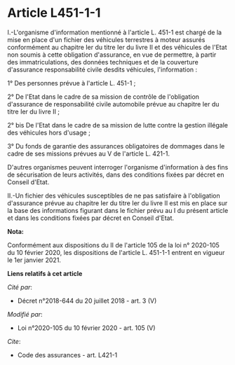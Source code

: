 # Article L451-1-1

I.-L'organisme d'information mentionné à l'article L. 451-1 est chargé de la mise en place d'un fichier des véhicules
terrestres à moteur assurés conformément au chapitre Ier du titre Ier du livre II et des véhicules de l'Etat non soumis à
cette obligation d'assurance, en vue de permettre, à partir des immatriculations, des données techniques et de la couverture
d'assurance responsabilité civile desdits véhicules, l'information : 

1° Des personnes prévue à l'article L. 451-1 ; 

2° De l'Etat dans le cadre de sa mission de contrôle de l'obligation d'assurance de responsabilité civile automobile prévue
au chapitre Ier du titre Ier du livre II ; 

2° bis De l'Etat dans le cadre de sa mission de lutte contre la gestion illégale des véhicules hors d'usage ; 

3° Du fonds de garantie des assurances obligatoires de dommages dans le cadre de ses missions prévues au V de l'article L.
421-1. 

D'autres organismes peuvent interroger l'organisme d'information à des fins de sécurisation de leurs activités, dans des
conditions fixées par décret en Conseil d'Etat. 

II.-Un fichier des véhicules susceptibles de ne pas satisfaire à l'obligation d'assurance prévue au chapitre Ier du titre Ier
du livre II est mis en place sur la base des informations figurant dans le fichier prévu au I du présent article et dans les
conditions fixées par décret en Conseil d'Etat.

**Nota:**

Conformément aux dispositions du II de l'article 105 de la loi n° 2020-105 du 10 février 2020, les dispositions de l'article
L. 451-1-1 entrent en vigueur le 1er janvier 2021.

**Liens relatifs à cet article**

_Cité par_:

  - Décret n°2018-644 du 20 juillet 2018 - art. 3 (V)

_Modifié par_:

  - Loi n°2020-105 du 10 février 2020 - art. 105 (V)

_Cite_:

  - Code des assurances - art. L421-1
